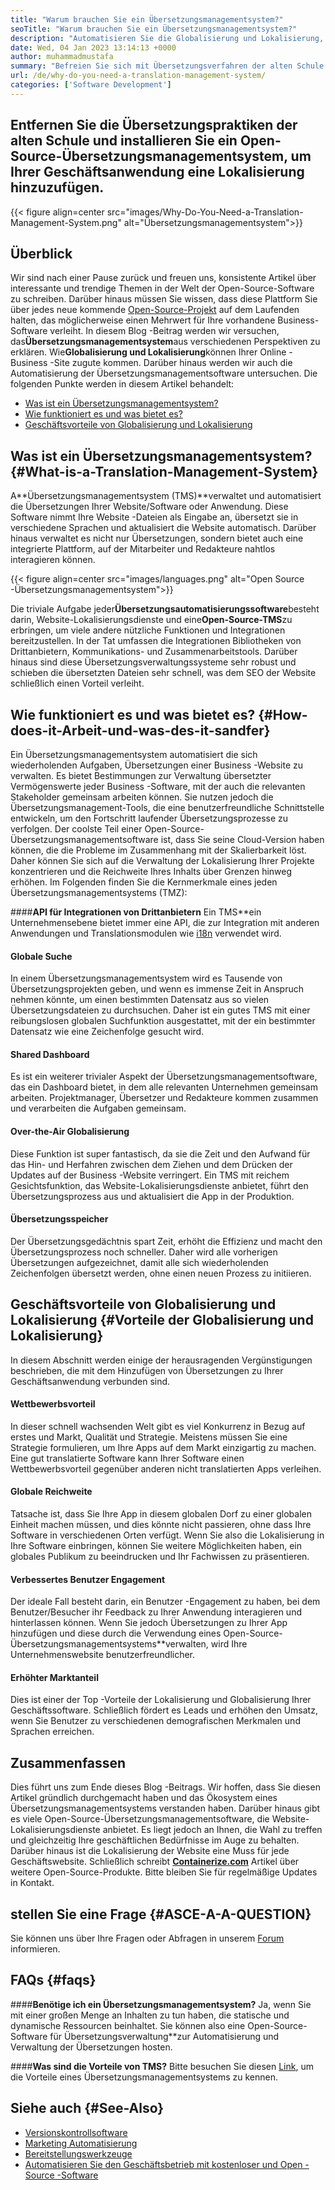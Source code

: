 ```yaml
---
title: "Warum brauchen Sie ein Übersetzungsmanagementsystem?" 
seoTitle: "Warum brauchen Sie ein Übersetzungsmanagementsystem?" 
description: "Automatisieren Sie die Globalisierung und Lokalisierung, um die Reichweite Ihrer Produkte zu maximieren. Lassen Sie uns untersuchen, wie Ihre Software ein Übersetzungsmanagementsystem nutzt." 
date: Wed, 04 Jan 2023 13:14:13 +0000
author: muhammadmustafa
summary: "Befreien Sie sich mit Übersetzungsverfahren der alten Schule und installieren Sie ein Open-Source-Übersetzungsmanagementsystem, um Ihrer Geschäftsanwendung eine Lokalisierung hinzuzufügen." 
url: /de/why-do-you-need-a-translation-management-system/
categories: ['Software Development']
---
```


## Entfernen Sie die Übersetzungspraktiken der alten Schule und installieren Sie ein Open-Source-Übersetzungsmanagementsystem, um Ihrer Geschäftsanwendung eine Lokalisierung hinzuzufügen.

{{< figure align=center src="images/Why-Do-You-Need-a-Translation-Management-System.png" alt="Übersetzungsmanagementsystem">}}


## Überblick
Wir sind nach einer Pause zurück und freuen uns, konsistente Artikel über interessante und trendige Themen in der Welt der Open-Source-Software zu schreiben. Darüber hinaus müssen Sie wissen, dass diese Plattform Sie über jedes neue kommende [Open-Source-Projekt][1] auf dem Laufenden halten, das möglicherweise einen Mehrwert für Ihre vorhandene Business-Software verleiht.
In diesem Blog -Beitrag werden wir versuchen, das**Übersetzungsmanagementsystem**aus verschiedenen Perspektiven zu erklären. Wie**Globalisierung und Lokalisierung**können Ihrer Online -Business -Site zugute kommen. Darüber hinaus werden wir auch die Automatisierung der Übersetzungsmanagementsoftware untersuchen.
Die folgenden Punkte werden in diesem Artikel behandelt:
  * [Was ist ein Übersetzungsmanagementsystem?][2]
  * [Wie funktioniert es und was bietet es? ][3]
  * [Geschäftsvorteile von Globalisierung und Lokalisierung][4]

## Was ist ein Übersetzungsmanagementsystem?   {#What-is-a-Translation-Management-System}
A**Übersetzungsmanagementsystem (TMS)**verwaltet und automatisiert die Übersetzungen Ihrer Website/Software oder Anwendung. Diese Software nimmt Ihre Website -Dateien als Eingabe an, übersetzt sie in verschiedene Sprachen und aktualisiert die Website automatisch. Darüber hinaus verwaltet es nicht nur Übersetzungen, sondern bietet auch eine integrierte Plattform, auf der Mitarbeiter und Redakteure nahtlos interagieren können.

{{< figure align=center src="images/languages.png" alt="Open Source -Übersetzungsmanagementsystem">}}

Die triviale Aufgabe jeder**Übersetzungsautomatisierungssoftware**besteht darin, Website-Lokalisierungsdienste und eine**Open-Source-TMS**zu erbringen, um viele andere nützliche Funktionen und Integrationen bereitzustellen. In der Tat umfassen die Integrationen Bibliotheken von Drittanbietern, Kommunikations- und Zusammenarbeitstools. Darüber hinaus sind diese Übersetzungsverwaltungssysteme sehr robust und schieben die übersetzten Dateien sehr schnell, was dem SEO der Website schließlich einen Vorteil verleiht.

## Wie funktioniert es und was bietet es?   {#How-does-it-Arbeit-und-was-des-it-sandfer}
Ein Übersetzungsmanagementsystem automatisiert die sich wiederholenden Aufgaben, Übersetzungen einer Business -Website zu verwalten. Es bietet Bestimmungen zur Verwaltung übersetzter Vermögenswerte jeder Business -Software, mit der auch die relevanten Stakeholder gemeinsam arbeiten können. Sie nutzen jedoch die Übersetzungsmanagement-Tools, die eine benutzerfreundliche Schnittstelle entwickeln, um den Fortschritt laufender Übersetzungsprozesse zu verfolgen.
Der coolste Teil einer Open-Source-Übersetzungsmanagementsoftware ist, dass Sie seine Cloud-Version haben können, die die Probleme im Zusammenhang mit der Skalierbarkeit löst. Daher können Sie sich auf die Verwaltung der Lokalisierung Ihrer Projekte konzentrieren und die Reichweite Ihres Inhalts über Grenzen hinweg erhöhen.
Im Folgenden finden Sie die Kernmerkmale eines jeden Übersetzungsmanagementsystems (TMZ):

####**API für Integrationen von Drittanbietern**
Ein TMS**ein Unternehmensebene bietet immer eine API, die zur Integration mit anderen Anwendungen und Translationsmodulen wie [i18n][5] verwendet wird.

#### Globale Suche
In einem Übersetzungsmanagementsystem wird es Tausende von Übersetzungsprojekten geben, und wenn es immense Zeit in Anspruch nehmen könnte, um einen bestimmten Datensatz aus so vielen Übersetzungsdateien zu durchsuchen. Daher ist ein gutes TMS mit einer reibungslosen globalen Suchfunktion ausgestattet, mit der ein bestimmter Datensatz wie eine Zeichenfolge gesucht wird.

#### Shared Dashboard
Es ist ein weiterer trivialer Aspekt der Übersetzungsmanagementsoftware, das ein Dashboard bietet, in dem alle relevanten Unternehmen gemeinsam arbeiten. Projektmanager, Übersetzer und Redakteure kommen zusammen und verarbeiten die Aufgaben gemeinsam.

#### Over-the-Air Globalisierung
Diese Funktion ist super fantastisch, da sie die Zeit und den Aufwand für das Hin- und Herfahren zwischen dem Ziehen und dem Drücken der Updates auf der Business -Website verringert. Ein TMS mit reichem Gesichtsfunktion, das Website-Lokalisierungsdienste anbietet, führt den Übersetzungsprozess aus und aktualisiert die App in der Produktion.

#### Übersetzungsspeicher
Der Übersetzungsgedächtnis spart Zeit, erhöht die Effizienz und macht den Übersetzungsprozess noch schneller. Daher wird alle vorherigen Übersetzungen aufgezeichnet, damit alle sich wiederholenden Zeichenfolgen übersetzt werden, ohne einen neuen Prozess zu initiieren.

## Geschäftsvorteile von Globalisierung und Lokalisierung   {#Vorteile der Globalisierung und Lokalisierung}
In diesem Abschnitt werden einige der herausragenden Vergünstigungen beschrieben, die mit dem Hinzufügen von Übersetzungen zu Ihrer Geschäftsanwendung verbunden sind.

#### Wettbewerbsvorteil
In dieser schnell wachsenden Welt gibt es viel Konkurrenz in Bezug auf erstes und Markt, Qualität und Strategie. Meistens müssen Sie eine Strategie formulieren, um Ihre Apps auf dem Markt einzigartig zu machen. Eine gut translatierte Software kann Ihrer Software einen Wettbewerbsvorteil gegenüber anderen nicht translatierten Apps verleihen.

#### Globale Reichweite
Tatsache ist, dass Sie Ihre App in diesem globalen Dorf zu einer globalen Einheit machen müssen, und dies könnte nicht passieren, ohne dass Ihre Software in verschiedenen Orten verfügt. Wenn Sie also die Lokalisierung in Ihre Software einbringen, können Sie weitere Möglichkeiten haben, ein globales Publikum zu beeindrucken und Ihr Fachwissen zu präsentieren.

#### Verbessertes Benutzer Engagement
Der ideale Fall besteht darin, ein Benutzer -Engagement zu haben, bei dem Benutzer/Besucher ihr Feedback zu Ihrer Anwendung interagieren und hinterlassen können. Wenn Sie jedoch Übersetzungen zu Ihrer App hinzufügen und diese durch die Verwendung eines Open-Source-Übersetzungsmanagementsystems**verwalten, wird Ihre Unternehmenswebsite benutzerfreundlicher.

#### Erhöhter Marktanteil
Dies ist einer der Top -Vorteile der Lokalisierung und Globalisierung Ihrer Geschäftssoftware. Schließlich fördert es Leads und erhöhen den Umsatz, wenn Sie Benutzer zu verschiedenen demografischen Merkmalen und Sprachen erreichen.

## Zusammenfassen
Dies führt uns zum Ende dieses Blog -Beitrags. Wir hoffen, dass Sie diesen Artikel gründlich durchgemacht haben und das Ökosystem eines Übersetzungsmanagementsystems verstanden haben. Darüber hinaus gibt es viele Open-Source-Übersetzungsmanagementsoftware, die Website-Lokalisierungsdienste anbietet. Es liegt jedoch an Ihnen, die Wahl zu treffen und gleichzeitig Ihre geschäftlichen Bedürfnisse im Auge zu behalten. Darüber hinaus ist die Lokalisierung der Website eine Muss für jede Geschäftswebsite.
Schließlich schreibt [**Containerize.com**][6] Artikel über weitere Open-Source-Produkte. Bitte bleiben Sie für regelmäßige Updates in Kontakt.

## stellen Sie eine Frage   {#ASCE-A-A-QUESTION}
Sie können uns über Ihre Fragen oder Abfragen in unserem [Forum][7] informieren.

## FAQs   {#faqs}

####**Benötige ich ein Übersetzungsmanagementsystem?**
Ja, wenn Sie mit einer großen Menge an Inhalten zu tun haben, die statische und dynamische Ressourcen beinhaltet. Sie können also eine Open-Source-Software für Übersetzungsverwaltung**zur Automatisierung und Verwaltung der Übersetzungen hosten.

####**Was sind die Vorteile von TMS?**
Bitte besuchen Sie diesen [Link][4], um die Vorteile eines Übersetzungsmanagementsystems zu kennen.

## Siehe auch   {#See-Also}
  * [Versionskontrollsoftware][8]
  * [Marketing Automatisierung][9]
  * [Bereitstellungswerkzeuge][10]
  * [Automatisieren Sie den Geschäftsbetrieb mit kostenloser und Open -Source -Software][11]

  
[1]: https://products.containerize.com/
[2]: #What-is-a-translation-management-system
[3]: #How-does-it-work-and-what-does-it-offer
[4]: #Benefits-of-globalization-and-localization
[5]: https://www.npmjs.com/package/i18n
[6]: https://www.containerize.com/
[7]: https://forum.containerize.com/
[8]: https://blog.containerize.com/category/version-control-software/
[9]: https://blog.containerize.com/category/marketing-automation/
[10]: https://blog.containerize.com/category/deployment-tools/
[11]: https://blog.containerize.com/blogging/automate-business-operations-using-open-source-software/
